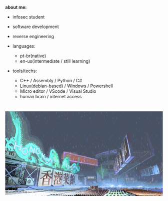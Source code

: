 **about me:**

  - infosec student
  - software development
  - reverse engineering
    
- languages:
  
    - pt-br(native)
    - en-us(intermediate / still learning)

- tools/techs:
  
  - C++ / Assembly / Python / C#
  - Linux(debian-based) / Windows / Powershell
  - Micro editor / VScode / Visual Studio
  - human brain / internet access 

#
![sf3-yang-stage](sf3-3rd-strike-yang-stage-hongkong.gif)
#



